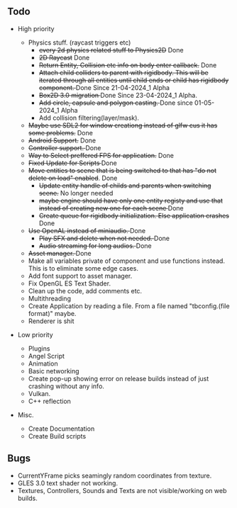 Todo
----

- High priority
    - Physics stuff. (raycast triggers etc) 
        - <s>every 2d physics related stuff to Physics2D</s> Done
        - <s>2D Raycast</s> Done
        - <s>Return Entity, Collision etc info on body enter callback.</s> Done
        - <s>Attach child colliders to parent with rigidbody. 
          This will be iterated through all entities until child ends or child has rigidbody component. </s> Done Since 21-04-2024_1 Alpha
        - <s>Box2D 3.0 migration </s> Done Since 23-04-2024_1 Alpha.
        - <s>Add circle, capsule and polygon casting. </s> Done since 01-05-2024_1 Alpha
        - Add collision filtering(layer/mask).
    - <s>Maybe use SDL2 for window creationg instead of glfw cus it has some problems.</s> Done
    - <s>Android Support.</s> Done
    - <s>Controller support. </s> Done
    - <s>Way to Select preffered FPS for application.</s> Done
    - <s>Fixed Update for Scripts </s> Done
    - <s>Move entities to scene that is being switched to that has "do not delete on load" enabled</s>. Done
        - <s>Update entity handle of childs and parents when switching scene.</s> No longer needed
        - <s>maybe engine should have only one entity registy and use that instead of creating new one for each scene </s> Done
        - <s>Create queue for rigidbody initialization. Else application crashes </s> Done
    - <s>Use OpenAL instead of miniaudio. </s> Done
        - <s>Play SFX and delete when not needed. </s> Done 
        - <s>Audio streaming for long audios. </s> Done 
    - <s>Asset manager. </s> Done
    - Make all variables private of component and use functions instead. This is to eliminate some edge cases.
    - Add font support to asset manager.
    - Fix OpenGL ES Text Shader. 
    - Clean up the code, add comments etc.
    - Multithreading
    - Create Application by reading a file. From a file named "tbconfig.(file format)" maybe.
    - Renderer is shit


- Low priority
    - Plugins
    - Angel Script
    - Animation
    - Basic networking
    - Create pop-up showing error on release builds instead of just crashing without any info. 
    <!-- - tbpf (TabbyPrefabFormat) format and Prefab editor. (kinda like level editor that generates tbpf format)  -->
    <!--     - tbpf file will contain -->
    <!--         - entity prefabs(player, npc, level elemets etc.) -->
    <!--         - levels (basically compilation of prefabs) -->
    <!--     - individual prefabs and/or level can be spawned. preferably each app should hold 1 tbpf file which will hold everything. -->
    <!--     - encryption -->
    <!--     - this is probably should be in a different repo -->
    - Vulkan.
    - C++ reflection

- Misc.
    - Create Documentation
    - Create Build scripts

Bugs
----
- CurrentYFrame picks seamingly random coordinates from texture.
- GLES 3.0 text shader not working.
- Textures, Controllers, Sounds and Texts are not visible/working on web builds.
